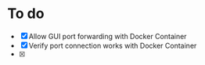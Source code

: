 # To do 
- [x] Allow GUI port forwarding with Docker Container 
- [x] Verify port connection works with Docker Container
- [x] 